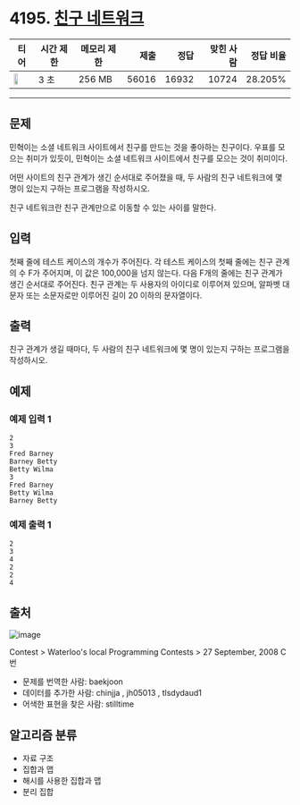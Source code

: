 # 4195. [친구 네트워크](https://www.acmicpc.net/problem/4195)

| 티어 | 시간 제한 | 메모리 제한 | 제출 | 정답 | 맞힌 사람 | 정답 비율 |
|---|---|---|---:|---:|---:|---:|
| <img src="https://static.solved.ac/tier_small/14.svg" width="50%" /> | 3 초 | 256 MB | 56016 | 16932 | 10724 | 28.205% |

---

## 문제

민혁이는 소셜 네트워크 사이트에서 친구를 만드는 것을 좋아하는 친구이다. 우표를 모으는 취미가 있듯이, 민혁이는 소셜 네트워크 사이트에서 친구를 모으는 것이 취미이다.

어떤 사이트의 친구 관계가 생긴 순서대로 주어졌을 때, 두 사람의 친구 네트워크에 몇 명이 있는지 구하는 프로그램을 작성하시오.

친구 네트워크란 친구 관계만으로 이동할 수 있는 사이를 말한다.

## 입력

첫째 줄에 테스트 케이스의 개수가 주어진다. 각 테스트 케이스의 첫째 줄에는 친구 관계의 수 F가 주어지며, 이 값은 100,000을 넘지 않는다. 다음 F개의 줄에는 친구 관계가 생긴 순서대로 주어진다. 친구 관계는 두 사용자의 아이디로 이루어져 있으며, 알파벳 대문자 또는 소문자로만 이루어진 길이 20 이하의 문자열이다.

## 출력

친구 관계가 생길 때마다, 두 사람의 친구 네트워크에 몇 명이 있는지 구하는 프로그램을 작성하시오.

## 예제

### 예제 입력 1

```
2
3
Fred Barney
Barney Betty
Betty Wilma
3
Fred Barney
Betty Wilma
Barney Betty
```

### 예제 출력 1

```
2
3
4
2
2
4
```

## 출처

![image](https://licensebuttons.net/l/by-sa/3.0/88x31.png)

Contest
\> 
Waterloo's local Programming Contests
\> 
27 September, 2008
C번

- 문제를 번역한 사람: baekjoon
- 데이터를 추가한 사람: chinjja , jh05013 , tlsdydaud1
- 어색한 표현을 찾은 사람: stilltime

## 알고리즘 분류

- 자료 구조
- 집합과 맵
- 해시를 사용한 집합과 맵
- 분리 집합

